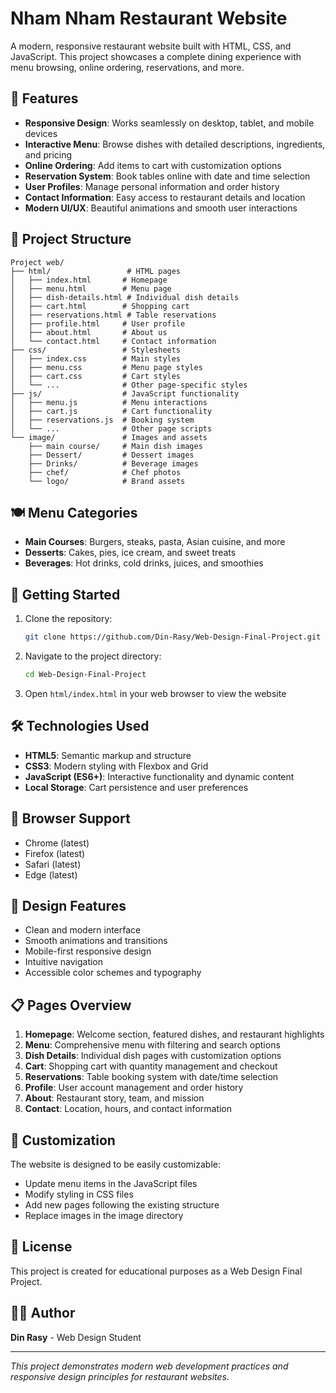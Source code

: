 # Nham Nham Restaurant Website

A modern, responsive restaurant website built with HTML, CSS, and JavaScript. This project showcases a complete dining experience with menu browsing, online ordering, reservations, and more.

## 🌟 Features

- **Responsive Design**: Works seamlessly on desktop, tablet, and mobile devices
- **Interactive Menu**: Browse dishes with detailed descriptions, ingredients, and pricing
- **Online Ordering**: Add items to cart with customization options
- **Reservation System**: Book tables online with date and time selection
- **User Profiles**: Manage personal information and order history
- **Contact Information**: Easy access to restaurant details and location
- **Modern UI/UX**: Beautiful animations and smooth user interactions

## 📁 Project Structure

```
Project web/
├── html/                 # HTML pages
│   ├── index.html       # Homepage
│   ├── menu.html        # Menu page
│   ├── dish-details.html # Individual dish details
│   ├── cart.html        # Shopping cart
│   ├── reservations.html # Table reservations
│   ├── profile.html     # User profile
│   ├── about.html       # About us
│   └── contact.html     # Contact information
├── css/                 # Stylesheets
│   ├── index.css        # Main styles
│   ├── menu.css         # Menu page styles
│   ├── cart.css         # Cart styles
│   └── ...              # Other page-specific styles
├── js/                  # JavaScript functionality
│   ├── menu.js          # Menu interactions
│   ├── cart.js          # Cart functionality
│   ├── reservations.js  # Booking system
│   └── ...              # Other page scripts
└── image/               # Images and assets
    ├── main course/     # Main dish images
    ├── Dessert/         # Dessert images
    ├── Drinks/          # Beverage images
    ├── chef/            # Chef photos
    └── logo/            # Brand assets
```

## 🍽️ Menu Categories

- **Main Courses**: Burgers, steaks, pasta, Asian cuisine, and more
- **Desserts**: Cakes, pies, ice cream, and sweet treats
- **Beverages**: Hot drinks, cold drinks, juices, and smoothies

## 🚀 Getting Started

1. Clone the repository:
   ```bash
   git clone https://github.com/Din-Rasy/Web-Design-Final-Project.git
   ```

2. Navigate to the project directory:
   ```bash
   cd Web-Design-Final-Project
   ```

3. Open `html/index.html` in your web browser to view the website

## 🛠️ Technologies Used

- **HTML5**: Semantic markup and structure
- **CSS3**: Modern styling with Flexbox and Grid
- **JavaScript (ES6+)**: Interactive functionality and dynamic content
- **Local Storage**: Cart persistence and user preferences

## 📱 Browser Support

- Chrome (latest)
- Firefox (latest)
- Safari (latest)
- Edge (latest)

## 🎨 Design Features

- Clean and modern interface
- Smooth animations and transitions
- Mobile-first responsive design
- Intuitive navigation
- Accessible color schemes and typography

## 📋 Pages Overview

1. **Homepage**: Welcome section, featured dishes, and restaurant highlights
2. **Menu**: Comprehensive menu with filtering and search options
3. **Dish Details**: Individual dish pages with customization options
4. **Cart**: Shopping cart with quantity management and checkout
5. **Reservations**: Table booking system with date/time selection
6. **Profile**: User account management and order history
7. **About**: Restaurant story, team, and mission
8. **Contact**: Location, hours, and contact information

## 🔧 Customization

The website is designed to be easily customizable:
- Update menu items in the JavaScript files
- Modify styling in CSS files
- Add new pages following the existing structure
- Replace images in the image directory

## 📄 License

This project is created for educational purposes as a Web Design Final Project.

## 👨‍💻 Author

**Din Rasy** - Web Design Student

---

*This project demonstrates modern web development practices and responsive design principles for restaurant websites.* 
